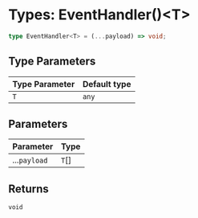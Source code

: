 # Types: EventHandler()\<T\>

```ts
type EventHandler<T> = (...payload) => void;
```

## Type Parameters

| Type Parameter | Default type |
| ------ | ------ |
| `T` | `any` |

## Parameters

| Parameter | Type |
| ------ | ------ |
| ...`payload` | `T`[] |

## Returns

`void`

